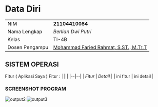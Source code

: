 # Data Diri

|  |  |
|--|--|
| NIM | **21104410084** |
| Nama Lengkap | *Berlian Dwi Putri* |
| Kelas | TI-4B |
| Dosen Pengampu | [Mohammad Faried Rahmat, S.ST., M.Tr.T](https://github.com/mrhmt80) |

## SISTEM OPERASI
Fitur ( Aplikasi Saya )
Fitur : 
|  |  |
|--|--|
| *Fitur* | *Detail* |
| ini fitur | ini detail |

### SCREENSHOT PROGRAM

![output2](https://github.com/BerlianDwiPutri5/UAS_PRAKSISOP/assets/119154409/88b04457-08e2-4550-9fa9-e9939d5f441b)
![output3](https://github.com/BerlianDwiPutri5/UAS_PRAKSISOP/assets/119154409/2d1c9572-1842-4983-918f-dc33fa7cfc3d)

